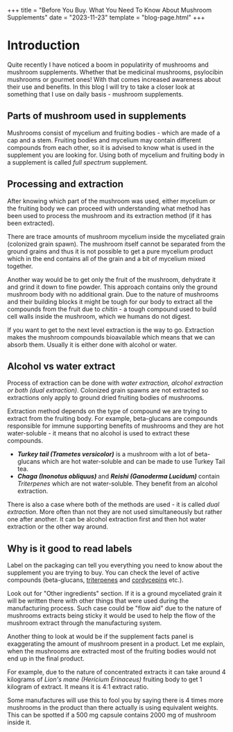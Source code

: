 +++
title = "Before You Buy. What You Need To Know About Mushroom Supplements"
date = "2023-11-23"
template = "blog-page.html"
+++

# Introduction

Quite recently I have noticed a boom in populatirity of mushrooms and mushroom supplements. Whether that be medicinal mushrooms, psylocibin mushrooms or  gourmet ones! With that comes increased awareness about their use and benefits. In this blog I will try to take a closer look at something that I use on daily basis - mushroom supplements.

## Parts of mushroom used in supplements

Mushrooms consist of mycelium and fruiting bodies - which are made of a cap and a stem. Fruiting bodies and mycelium may contain different compounds from each other, so it is advised to know what is used in the supplement you are looking for. Using both of mycelium and fruiting body in a supplement is called *full spectrum* supplement.

## Processing and extraction

After knowing which part of the mushroom was used, either mycelium or the fruiting body we can proceed with understanding what method has been used to process the mushroom and its extraction method (if it has been extracted).

There are trace amounts of mushroom mycelium inside the myceliated grain (colonized grain spawn). The mushroom itself cannot be separated from the ground grains and thus it is not possible to get a pure mycelium product which in the end contains all of the grain and a bit of mycelium mixed together.

Another way would be to get only the fruit of the mushroom, dehydrate it and grind it down to fine powder. This approach contains only the ground mushroom body with no additional grain. Due to the nature of mushrooms and their building blocks it might be tough for our body to extract all the compounds from the fruit due to *chitin* - a tough compound used to build cell walls inside the mushroom, which we humans do not digest.

If you want to get to the next level extraction is the way to go. Extraction makes the mushroom compounds bioavailable which means that we can absorb them. Usually it is either done with alcohol or water.

## Alcohol vs water extract

Process of extraction can be done with *water extraction, alcohol extraction or both (dual extraction)*. Colonized grain spawns are not extracted so extractions only apply to ground dried fruiting bodies of mushrooms. 

Extraction method depends on the type of compound we are trying to extract from the fruiting body. For example, beta-glucans are compounds responsible for immune supporting benefits of mushrooms and they are hot water-soluble - it means that no alcohol is used to extract these compounds. 

- ***Turkey tail (Trametes versicolor)*** is a mushroom with a lot of beta-glucans which are hot water-soluble and can be made to use Turkey Tail tea.
- ***Chaga (Inonotus obliquus)*** and ***Reishi (Ganoderma Lucidum)*** contain *Triterpenes* which are not water-soluble. They benefit from an alcohol extraction.

There is also a case where both of the methods are used - it is called *dual extraction*. More often than not they are not used simultaneously but rather one after another. It can be alcohol extraction first and then hot water extraction or the other way around.

## Why is it good to read labels

Label on the packaging can tell you everything you need to know about the supplement you are trying to buy. You can check the level of active compounds (beta-glucans, [triterpenes](https://en.wikipedia.org/wiki/Triterpene) and [cordycepins](https://en.wikipedia.org/wiki/Cordycepin) etc.).

Look out for "Other ingredients" section. If it is a ground myceliated grain it will be written there with other things that were used during the manufacturing process. Such case could be "flow aid" due to the nature of mushrooms extracts being sticky it would be used to help the flow of the mushroom extract through the manufacturing system.

Another thing to look at would be if the supplement facts panel is exaggerating the amount of mushroom present in a product. Let me explain, when the mushrooms are extracted most of the fruiting bodies would not end up in the final product.

For example, due to the nature of concentrated extracts it can take around 4 kilograms of *Lion's mane (Hericium Erinaceus)* fruiting body to get 1 kilogram of extract. It means it is 4:1 extract ratio. 

Some manufactures will use this to fool you by saying there is 4 times more mushrooms in the product than there actually is using equivalent weights. This can be spotted if a 500 mg capsule contains 2000 mg of mushroom inside it.
